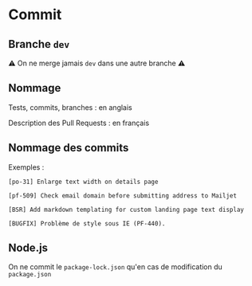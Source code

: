 # Commit

## Branche `dev`

⚠️ On ne merge jamais `dev` dans une autre branche ⚠️

## Nommage

Tests, commits, branches : en anglais

Description des Pull Requests : en français

## Nommage des commits

Exemples :

```
[po-31] Enlarge text width on details page

[pf-509] Check email domain before submitting address to Mailjet

[BSR] Add markdown templating for custom landing page text display

[BUGFIX] Problème de style sous IE (PF-440).
```

## Node.js

On ne commit le `package-lock.json` qu'en cas de modification du `package.json`